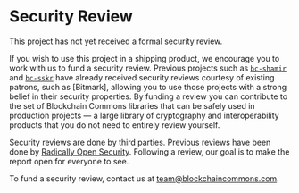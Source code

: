 # Security Review

This project has not yet received a formal security review.

If you wish to use this project in a shipping product, we encourage you to work with us to fund a security review. Previous projects such as [`bc-shamir`](https://github.com/BlockchainCommons/bc-shamir/blob/master/SECURITY-REVIEW.md) and [`bc-sskr`](https://github.com/BlockchainCommons/bc-sskr/blob/master/SECURITY-REVIEW.md) have already received security reviews courtesy of existing patrons, such as [Bitmark], allowing you to use those projects with a strong belief in their security properties. By funding a review you can contribute to the set of Blockchain Commons libraries that can be safely used in production projects — a large library of cryptography and interoperability products that you do not need to entirely review yourself.

Security reviews are done by third parties. Previous reviews have been done by [Radically Open Security](https://radicallyopensecurity.com/). Following a review, our goal is to make the report open for everyone to see. 

To fund a security review, contact us at team@blockchaincommons.com.

